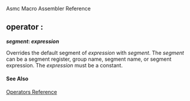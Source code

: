 Asmc Macro Assembler Reference

## operator :

**_segment_: _expression_**

Overrides the default segment of _expression_ with _segment_. The _segment_ can be a segment register, group name, segment name, or segment expression. The _expression_ must be a constant.

#### See Also

[Operators Reference](readme.md)
